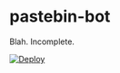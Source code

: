 # pastebin-bot
Blah. Incomplete.

[![Deploy](https://www.herokucdn.com/deploy/button.svg)](https://heroku.com/deploy?template=https://github.com/dcdunkan/pastebin-bot)

